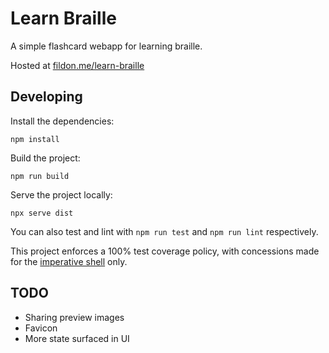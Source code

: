 # Learn Braille

A simple flashcard webapp for learning braille.

Hosted at [fildon.me/learn-braille](https://fildon.me/learn-braille/)

## Developing

Install the dependencies:

```shell
npm install
```

Build the project:

```shell
npm run build
```

Serve the project locally:

```shell
npx serve dist
```

You can also test and lint with `npm run test` and `npm run lint` respectively.

This project enforces a 100% test coverage policy, with concessions made for the [imperative shell](https://www.destroyallsoftware.com/screencasts/catalog/functional-core-imperative-shell) only.

## TODO

- Sharing preview images
- Favicon
- More state surfaced in UI
